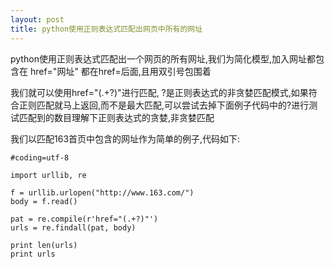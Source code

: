 ```yaml
---
layout: post
title: python使用正则表达式匹配出网页中所有的网址
---
```


python使用正则表达式匹配出一个网页的所有网址,我们为简化模型,加入网址都包含在 href="网址"
都在href=后面,且用双引号包围着

我们就可以使用href="(.+?)"进行匹配, ?是正则表达式的非贪婪匹配模式,如果符合正则匹配就马上返回,而不是最大匹配,可以尝试去掉下面例子代码中的?进行测试匹配到的数目理解下正则表达式的贪婪,非贪婪匹配
<!--more-->

我们以匹配163首页中包含的网址作为简单的例子,代码如下:

    #coding=utf-8

    import urllib, re

    f = urllib.urlopen("http://www.163.com/")
    body = f.read()

    pat = re.compile(r'href="(.+?)"')
    urls = re.findall(pat, body)

    print len(urls)
    print urls